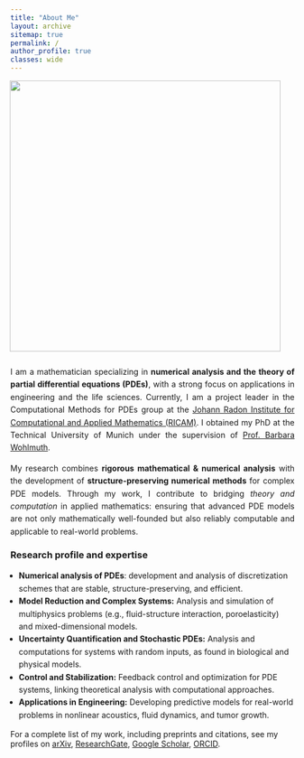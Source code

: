 ```yaml
---
title: "About Me"
layout: archive
sitemap: true
permalink: /
author_profile: true
classes: wide
---
```


<img src="/assets/images/research.png" width="480px" align="right" style="display:block;margin-bottom:25px;margin-left:auto;margin-right:auto;padding-left: 25px;padding-right: 25px;" z-index="1" /> 

<p style="text-align: justify; line-height: 1.6;">
    I am a mathematician specializing in <strong>numerical analysis and the theory of partial differential equations (PDEs)</strong>, with a strong focus on applications in engineering and the life sciences. Currently, I am a project leader in the Computational Methods for PDEs group at the <a href="https://www.oeaw.ac.at/ricam/">Johann Radon Institute for Computational and Applied Mathematics (RICAM)</a>. I obtained my PhD at the Technical University of Munich under the supervision of <a href="https://www.math.cit.tum.de/math/forschung/gruppen/numerical-analysis/">Prof. Barbara Wohlmuth</a>.
</p>

<p style="text-align: justify; line-height: 1.6;">
My research combines <strong>rigorous mathematical & numerical analysis</strong> with the development of <strong>structure-preserving numerical methods</strong> for complex PDE models. Through my work, I contribute to bridging <em>theory and computation</em> in applied mathematics: ensuring that advanced PDE models are not only mathematically well-founded but also reliably computable and applicable to real-world problems.  
</p>

<h3 style="margin-top: 20px;">Research profile and expertise</h3>
<ul style="padding-left: 15px; line-height: 1.6;">
    <li><strong>Numerical analysis of PDEs</strong>: development and analysis of discretization schemes that are stable, structure-preserving, and efficient.</li>
    <li><strong>Model Reduction and Complex Systems:</strong> Analysis and simulation of multiphysics problems (e.g., fluid-structure interaction, poroelasticity) and mixed-dimensional models.</li>
    <li><strong>Uncertainty Quantification and Stochastic PDEs:</strong> Analysis and computations for systems with random inputs, as found in biological and physical models.</li>
    <li><strong>Control and Stabilization:</strong> Feedback control and optimization for PDE systems, linking theoretical analysis with computational approaches.</li>
    <li><strong>Applications in Engineering:</strong> Developing predictive models for real-world problems in nonlinear acoustics, fluid dynamics, and tumor growth.</li>
</ul>

<p>For a complete list of my work, including preprints and citations, see my profiles on
    <a href="https://arxiv.org/a/fritz_m_1.html">arXiv</a>, 
    <a href="https://www.researchgate.net/profile/Marvin-Fritz">ResearchGate</a>, 
    <a href="https://scholar.google.com/citations?user=UXscgtgAAAAJ&hl=en">Google Scholar</a>,
    <a href="https://orcid.org/0000-0002-8360-7371">ORCID</a>.
</p>

